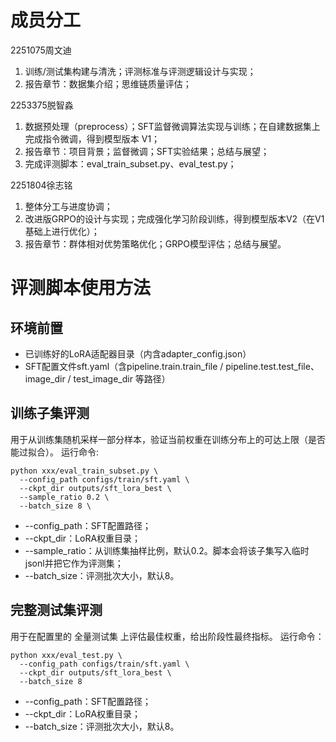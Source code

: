 # 成员分工
2251075周文迪
   1. 训练/测试集构建与清洗；评测标准与评测逻辑设计与实现；
   2. 报告章节：数据集介绍；思维链质量评估；

2253375脱智淼
   1. 数据预处理（preprocess）；SFT监督微调算法实现与训练；在自建数据集上完成指令微调，得到模型版本 V1；
   2. 报告章节：项目背景；监督微调；SFT实验结果；总结与展望；
   3. 完成评测脚本：eval_train_subset.py、eval_test.py；

2251804徐志铭
   1. 整体分工与进度协调；
   2. 改进版GRPO的设计与实现；完成强化学习阶段训练，得到模型版本V2（在V1基础上进行优化）；
   3. 报告章节：群体相对优势策略优化；GRPO模型评估；总结与展望。

# 评测脚本使用方法

## 环境前置
- 已训练好的LoRA适配器目录（内含adapter_config.json）
- SFT配置文件sft.yaml（含pipeline.train.train_file / pipeline.test.test_file、image_dir / test_image_dir 等路径）

## 训练子集评测
用于从训练集随机采样一部分样本，验证当前权重在训练分布上的可达上限（是否能过拟合）。
运行命令:
```
python xxx/eval_train_subset.py \
  --config_path configs/train/sft.yaml \
  --ckpt_dir outputs/sft_lora_best \
  --sample_ratio 0.2 \
  --batch_size 8 \
```
- --config_path：SFT配置路径；
- --ckpt_dir：LoRA权重目录；
- --sample_ratio：从训练集抽样比例，默认0.2。脚本会将该子集写入临时jsonl并把它作为评测集；
- --batch_size：评测批次大小，默认8。

## 完整测试集评测
用于在配置里的 全量测试集 上评估最佳权重，给出阶段性最终指标。
运行命令：
```
python xxx/eval_test.py \
  --config_path configs/train/sft.yaml \
  --ckpt_dir outputs/sft_lora_best \
  --batch_size 8
```
- --config_path：SFT配置路径；
- --ckpt_dir：LoRA权重目录；
- --batch_size：评测批次大小，默认8。

